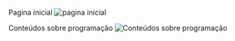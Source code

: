 
Pagina inicial
![pagina inicial](https://user-images.githubusercontent.com/85916326/183517605-88f0813f-20bf-41b7-9193-2497792813dc.png)

Conteúdos sobre programação
![Conteúdos sobre programação](https://user-images.githubusercontent.com/85916326/183520611-e8ee3088-76f9-440e-910f-7aa16db15175.png)
